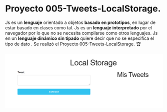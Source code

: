 # Proyecto 005-Tweets-LocalStorage.
Js es un **lenguaje** orientado a objetos **basado en prototipos**, en lugar de estar basado en clases como tal. Js es un **lenguaje interpretado** por el navegador por lo que no se necesita compilarse como otros lenguajes. Js en un **lenguaje dinámico sin tipado** quiere decir que no se especifica el tipo de dato . Se realizó el Proyecto 005-Tweets-LocalStorage.  🏆
<br><br>
<img src="img/pweb.png" alt="Proyecto 005-Tweets-LocalStorage.|Front-end developer| Tecnologías utilizada Js.">
